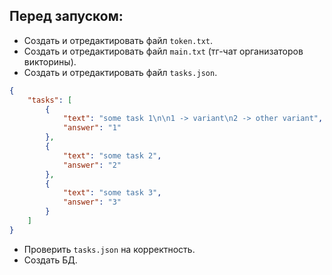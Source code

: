 ## Перед запуском:
* Создать и отредактировать файл `token.txt`.
* Создать и отредактировать файл `main.txt` (тг-чат организаторов викторины).
* Создать и отредактировать файл `tasks.json`.
```JSON
{
    "tasks": [
        {
            "text": "some task 1\n\n1 -> variant\n2 -> other variant",
            "answer": "1"
        },
        {
            "text": "some task 2",
            "answer": "2"
        },
        {
            "text": "some task 3",
            "answer": "3"
        }
    ]
}
```
* Проверить `tasks.json` на корректность.
* Создать БД.
